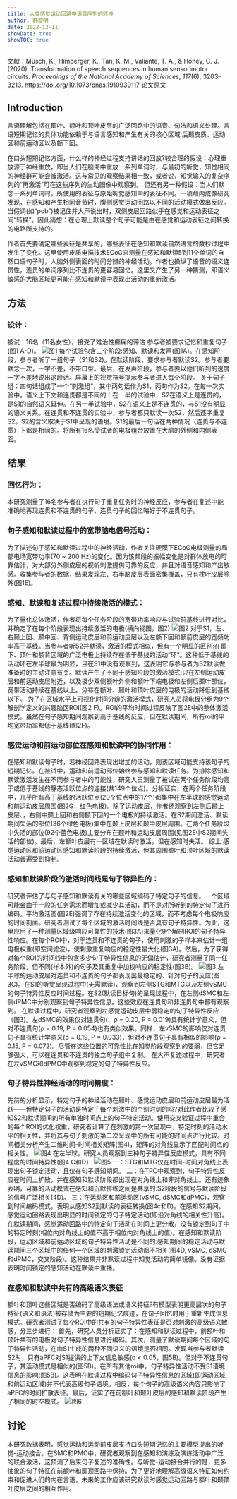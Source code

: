 ```yaml
---
title: 人类感觉运动回路中语音序列的转换
author: 韩黎明
date: 2022-12-11
showDate: true
showTOC: true
---
```

文献：Müsch, K., Himberger, K., Tan, K. M., Valiante, T. A., & Honey, C. J. (2020). Transformation of speech sequences in human sensorimotor circuits. _Proceedings of the National Academy of Sciences_, _117_(6), 3203–3213. https://doi.org/10.1073/pnas.1910939117
[论文原文](../Source_Files/2022-12-11-HLM1.pdf)

## Introduction
言语理解包括在颞叶、额叶和顶叶皮层的广泛回路中的语音、句法和语义处理。言语短期记忆的具体功能依赖于与语言感知和产生有关的核心区域:后颞皮质、运动区和前运动区以及额下回。

在口头短期记忆方面，什么样的神经过程支持讲话的回放?较合理的假设：心理重放源于神经重放，即当人们在脑海中重放一系列单词时，与最初的听觉，知觉相同的神经群可能会被激活。这与常见的观察结果相一致，或者说，知觉输入的复杂序列的“再激活”可在这些序列的生动图像中观察到。
但还有另一种假设：当人们默念一系列单词时，所使用的表征与原始听觉感知中的表征不同。一项颅内成像研究发现，在感知和产生相同音节时，腹侧感觉运动回路以不同的活动模式做出反应。当假词(如“pob”)被记住并大声说出时，双侧皮层回路似乎在感觉和运动表征之间“转换”。因此猜想：在心理上默读整个句子可能是由在感觉和运动表征之间转换的电路所支持的。

作者首先要确定哪些表征是共享的，哪些表征在感知和默读自然语言的数秒过程中发生了变化。这里使用皮质电描技术ECoG来测量在感知和默读5到11个单词的自然口语句子时，人脑外侧表面的时间分辨的神经活动。作者也操纵了语音的语义连贯性，连贯的单词序列比不连贯的更容易回忆。这里又产生了另一种猜测，即语义敏感的大脑区域更可能在感知和默读中表现出活动的重新激活。

## 方法
### 设计：
被试：16名（11名女性），接受了难治性癫痫的评估
参与者被要求记忆和重复句子(图1 A-D)。
![图1](../Supporting_Information/2022-12-11-HLM1-Fig1.png)
每个试验包含三个阶段:感知、默读和发声(图1A)。在感知阶段，参与者听了一组句子（S1和S2)。在默读阶段，要求参与者默读S2。参与者要默念一次，一字不差，不带口型。最后，在发声阶段，参与者要以他们听到的速度一字不差地说出这段话。屏幕上的视觉符号提示参与者进入每个阶段。
关于句子组：四句话组成了一个“刺激组”，其中两句话作为S1，两句作为S2。在每一次实验中，语义上下文和连贯都是不同的：在一半的试验中，S2在语义上是连贯的，是S1的自然语义延伸。在另一半试验中，S2在语义上是不连贯的，与S1没有明显的语义关系。在连贯和不连贯的实验中，参与者都只默读一次S2，然后逐字重复S2。S2的含义取决于S1中呈现的语境。S1的最后一句话在两种情况（连贯与不连贯）下都是相同的。将所有16名受试者的电极组合放置在大脑的外侧和内侧表面。

## 结果
### 回忆行为：
本研究测量了16名参与者在执行句子重复任务时的神经反应，参与者在复述中能准确地再现连贯和不连贯的句子，连贯句子的回忆略好于不连贯句子。
### 句子感知和默读过程中的宽带脑电信号活动：
为了描述句子感知和默读过程中的神经活动，作者关注硬膜下ECoG电极测量的局部电场宽带功率(70 ~ 200 Hz)的变化。因为该频段的振幅变化是对群体放电的可靠估计，对大部分外侧皮层的视听刺激提供可靠的反应，并且对语音感知和产出敏感。收集参与者的数据，结果发现左、右半脑皮层表面密集覆盖，只有枕叶皮层除外(图1E)。

### 感知、默读和复述过程中持续激活的模式：
为了量化总体激活，作者将每个任务阶段的宽带功率响应与试验前基线进行对比，并确定了在每个阶段表现出持续激活的电极(横向视图，图2)
![图2](../Supporting_Information/2022-12-11-HLM1-Fig2.png)
对于S1，左、右颞上回、颞中回、背侧运动皮层和前运动皮层以及左额下回和额前皮层的宽频功率高于基线。当参与者听S2并默读，激活的模式相似，但有一个明显的区别:在颞下、顶叶和额背区域的广泛电极上持续存在低于基线的活动“环”。这种低于基线的活动环在左半球最为明显，且在S1中没有观察到，这表明它与参与者为S2默读做准备时的主动注意有关。默读产生了不同于感知阶段的激活模式:只在左侧运动皮层和前运动皮层附近，以及极少双侧额叶外侧和额叶下端电极和左侧后颞叶部位，宽带活动持续在基线以上。分布在额叶、颞叶和顶叶皮层的电极的活动降低到基线以下。
为了在区域水平上可视化时间分辨的激活模式，研究人员将电极分组为9个解剖学定义的兴趣脑区ROI(图2 F)。ROI的平均时间过程反映了图2E中的整体激活模式。虽然在句子感知期间观察到高于基线的反应，但在默读期间，所有roi的平均宽带功率都低于基线(图2F)。

### 感觉运动和前运动部位在感知和默读中的协同作用：
在感知和默读句子时，若神经回路表现出增加的活动，则该区域可能支持该句子的短期记忆。在被试中，运动和前运动部位始终参与感知和默读任务。为排除感知和默读激活发生在不同参与者中的可能性，研究人员测量了被试在两个任务阶段均高于或低于基线的静态活跃位点的连接(共149个位点)。分析证实，在两个任务阶段中，几乎所有高于基线的活跃位点(20个位点中的17个)都集中在左半球的感觉运动和前运动皮层周围(图2G，红色电极)。除了运动皮层，作者还观察到左侧后颞上皮层、，右侧中颞上回和右侧额下回的一个电极的持续激活。在S2期间激活、默读期间失活的部位(36个绿色电极)集中在颞上皮层和颞中皮层周围。在两个任务阶段中失活的部位(92个蓝色电极)主要分布在颞叶和运动皮层周围(见图2E中S2期间失活的部位)。最后，左额叶皮层有一区域在默读时激活，但在感知时失活。
综上:感觉运动区和前运动区感知和默读阶段的持续激活，但其周围颞叶和顶叶区域的默读活动普遍受到抑制。
### 感知和默读阶段的激活时间线是句子特异性的：
研究者评估了与句子感知和默读有关的哪些区域编码了特定句子的信息。一个区域可能会由于一般的任务需求而增加或减少其活动，而不是对所听到的特定句子进行编码。平均激活图(图2E)强调了存在持续激活变化的区域，而不考虑每个电极响应的时间剖面。研究者测试了每个区域的激活时间线是否具有句子特异性。为此，这里应用了一种测量区域级响应可靠性的技术(图3A)来量化9个解剖ROI的句子特异性响应。在每个ROI中，对于连贯和不连贯的句子，使用刺激的子样本来估计一组电极权重(即空间滤波)，使刺激重复响应的稳定性最大化(图3A)。然后，为了获得对每个ROI的时间线中包含多少句子特异性信息的无偏估计，研究者测量了同一任务阶段，但不同(样本外)的句子及其重复中加权响应的稳定性(图3B)。
![图3](../Supporting_Information/2022-12-11-HLM1-Fig3.png)
左半球的运动皮层对连贯和不连贯的句子都表现出最稳定的、针对句子的反应(图3C)。在S1的听觉呈现过程中(无需默读)，观察到左侧STG和MTG以及左侧vSMC的句子特异性反应时间过程。在S2(默读目标句)的呈现过程中，在左侧dSMC和左侧dPMC中分别观察到句子特异性信息。这些效应在连贯句和非连贯句中都有观察到。
在默读过程中，研究者观察到左感觉运动皮层中弱稳定的句子特异性反应（图3)。左dSMC的效果仅对连贯句(、ρ = 0.20, P = 0.019)具有统计学意义，但对不连贯句(ρ = 0.19, P = 0.054)也有类似效果。同样，左vSMC的影响仅对连贯句子具有统计学意义(ρ = 0.19, P = 0.033)，但对不连贯句子具有相似的影响(ρ = 0.15, P = 0.072)。尽管在这些位置的可靠性比在知觉阶段观察到的要弱，但它足够强大，可以在连贯和不连贯的独立句子组中复制。
在大声复述过程中，研究者在左vSMC和dPMC中观察到稳定的句子特异性反应。
### 句子特异性神经活动的时间精度：
先前的分析显示，特定句子的神经活动在颞叶、感觉运动皮层和前运动皮层最为活跃——但特定句子的活动是特定于每个刺激中的个别时刻的吗?对此作者比较了感知S2和默读期间的所有单独时间点上的句子特定活动。使用交叉验证过程中重合的每个ROI的优化权重，研究者计算了在刺激的第一次呈现中，特定时刻的活动水平的相关性，并将其与句子刺激的第二次呈现中的所有可能的时间点进行比较。时间相关分析产生二维时间-时间相关矩阵(图4)，矩阵的对角线显示了匹配时间点的相关性。
![图4](../Supporting_Information/2022-12-11-HLM1-Fig4.png)
在左半球，研究人员观察到三种句子特异性反应模式，具有不同程度的时间特异性(图4 C和D）
![图5](../Supporting_Information/2022-12-11-HLM1-Fig5.png)
一：STG和MTG仅在时间-时间对角线上表现出句子锁定活动，且仅在句子感知期间。
二：在TPC中观察到，句子特异性反应在时间上扩散，并在感知和默读阶段都出现在对角线上和非对角线上。还有迹象表明，可靠的活动模式在感知和沉默排练之间是共享的:S2阶段的信号与默读阶段的信号广泛相关(4D)。
三：在运动区和前运动区(vSMC, dSMC和dPMC)，观察到时间编码模式，表明从感知S2到默读的表征转换(图4c和D)。在感知S2期间，感觉运动回路表现出明显的时间锁定的句子特定活动(即沿对角线的相关性升高)。在默读期间，感觉运动回路中的特定句子活动在时间上更分散，没有锁定到句子中的特定时刻(相位内对角线上的值不高于相位内对角线上的值)。在感知和默读阶段，运动区域和前运动区域的句子特异性活动是不同的:感知期间的稳定活动与默读期间三个区域中的任何一个区域的刺激锁定活动都不相关(图4D, vSMC, dSMC和dPMC，交叉阶段)。这种结果并非默读过程中知觉活动的简单镜像。没有证据表明时间锁定的感知活动在默读中重播。
### 在感知和默读中共有的高级语义表征
额叶和顶叶这些区域是否编码了高级语法或语义特征?有模型表明更高层次的句子特征(语义和语法)被存储为主要的短期记忆痕迹，在句子回忆时用于重新生成信息模式。研究者测试了每个ROI中的共有的句子特异性表征是否对刺激的高级语义敏感，分三步进行：
首先，研究人员分析证实了：在感知和默读过程中，前额叶和顶叶共有的电极对句子特异性信息进行编码。其次，测量了默读期间每个区域的句子特异性活动，在由S1生成的两种不同语义的语境是否相同。发现当参与者默读S2时，只有aPFC对S1提供的上下文信息敏感(q < 0.05，图5B)。但对于不连贯句子，其活动模式是相似的(图5B)。在所有其他roi中，句子特异性活动不受S1语境信息的影响(图5B)。这表明在默读过程中编码句子特异性信息的区域(即运动区域和前运动区域)并不代表高级句子语境。相反，每个句子的高级语义内容只影响了aPFC的时间扩散表征。最后，证实了在前额叶和颞叶皮层的感知和默读阶段产生了相同的时空模式。
![图6](../Supporting_Information/2022-12-11-HLM1-Fig6.png)
## 讨论
本研究数据表明，感觉运动和运动前皮层支持口头短期记忆的主要模型提出的听觉-运动接合。在SMC和PMC中，研究者观察到在感知和演练及演练活动中广泛的联合激活，这预测了后来句子复述的准确性。与听觉-运动接合并行的是，更多抽象的句子特征在前额叶和颞顶回路中保持。为了更好地理解高级语义特征如何约束和促进人们的内在言语，未来的工作应该研究默读时感觉运动回路与额叶和颞顶叶皮层之间的相互作用。